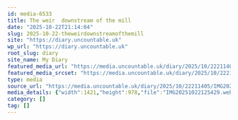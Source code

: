 ```yaml
---
id: media-6533
title: The weir  downstream of the mill
date: "2025-10-22T21:14:04"
slug: 2025-10-22-theweirdownstreamofthemill
site: "https://diary.uncountable.uk"
wp_url: "https://diary.uncountable.uk"
root_slug: diary
site_name: My Diary
featured_media_url: "https://media.uncountable.uk/diary/2025/10/22211405/IMG20251022125429.webp"
featured_media_srcset: "https://media.uncountable.uk/diary/2025/10/22211405/IMG20251022125429-300x206.webp 300w, https://media.uncountable.uk/diary/2025/10/22211405/IMG20251022125429-1024x705.webp 1024w, https://media.uncountable.uk/diary/2025/10/22211405/IMG20251022125429-150x150.webp 150w, https://media.uncountable.uk/diary/2025/10/22211405/IMG20251022125429-640x440.webp 640w, https://media.uncountable.uk/diary/2025/10/22211405/IMG20251022125429.webp 1421w"
type: media
source_url: "https://media.uncountable.uk/diary/2025/10/22211405/IMG20251022125429.webp"
media_details: {"width":1421,"height":978,"file":"IMG20251022125429.webp","filesize":143464,"sizes":{"medium":{"file":"IMG20251022125429-300x206.webp","width":300,"height":206,"filesize":37812,"mime_type":"image/webp","source_url":"https://media.uncountable.uk/diary/2025/10/22211405/IMG20251022125429-300x206.webp"},"large":{"file":"IMG20251022125429-1024x705.webp","width":1024,"height":705,"filesize":203372,"mime_type":"image/webp","source_url":"https://media.uncountable.uk/diary/2025/10/22211405/IMG20251022125429-1024x705.webp"},"thumbnail":{"file":"IMG20251022125429-150x150.webp","width":150,"height":150,"filesize":22466,"mime_type":"image/webp","source_url":"https://media.uncountable.uk/diary/2025/10/22211405/IMG20251022125429-150x150.webp"},"mobwidth":{"file":"IMG20251022125429-640x440.webp","width":640,"height":440,"filesize":107444,"mime_type":"image/webp","source_url":"https://media.uncountable.uk/diary/2025/10/22211405/IMG20251022125429-640x440.webp"},"full":{"file":"IMG20251022125429.webp","width":1421,"height":978,"mime_type":"image/webp","source_url":"https://media.uncountable.uk/diary/2025/10/22211405/IMG20251022125429.webp"}},"image_meta":{"aperture":"0","credit":"","camera":"","caption":"","created_timestamp":"0","copyright":"","focal_length":"0","iso":"0","shutter_speed":"0","title":"","orientation":"0","keywords":[]}}
category: []
tag: []
---
```


